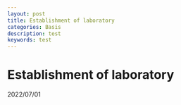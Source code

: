 ```yaml
---
layout: post
title: Establishment of laboratory
categories: Basis
description: test
keywords: test
---
```


# Establishment of laboratory

2022/07/01